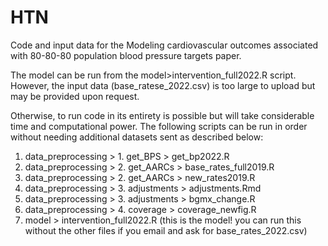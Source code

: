 # HTN

Code and input data for the Modeling cardiovascular outcomes associated with 80-80-80 population blood pressure targets paper. 

The model can be run from the model>intervention_full2022.R script. However, the input data (base_ratese_2022.csv) is too large to upload but may be provided upon request. 

Otherwise, to run code in its entirety is possible but will take considerable time and computational power. The following scripts can be run in order without needing additional datasets sent as described below:

1. data_preprocessing > 1. get_BPS > get_bp2022.R
2. data_preprocessing > 2. get_AARCs > base_rates_full2019.R
3. data_preprocessing > 2. get_AARCs > new_rates2019.R
4. data_preprocessing > 3. adjustments > adjustments.Rmd
5. data_preprocessing > 3. adjustments > bgmx_change.R
6. data_preprocessing > 4. coverage > coverage_newfig.R
7. model > intervention_full2022.R (this is the model! you can run this without the other files if you email and ask for base_rates_2022.csv)


